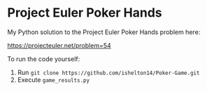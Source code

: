 # Project Euler Poker Hands

My Python solution to the Project Euler Poker Hands problem here:

https://projecteuler.net/problem=54

To run the code yourself:

1. Run `git clone https://github.com/ishelton14/Poker-Game.git`
2. Execute `game_results.py`